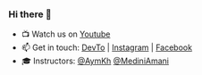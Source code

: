 ### Hi there 👋
  
- 📺 Watch us on [Youtube](https://www.youtube.com/channel/UCMbOrX4GDXq2Q77wIHhnGog)
- 📫 Get in touch: [DevTo](https://dev.to/juniordevtun) | [Instagram](https://www.instagram.com/__juniordevtun/) | [Facebook](https://www.facebook.com/juniordevtun216)
- 🎓 Instructors:
[@AymKh](https://github.com/AymKh) 
[@MediniAmani ](https://github.com/MediniAmani) 

